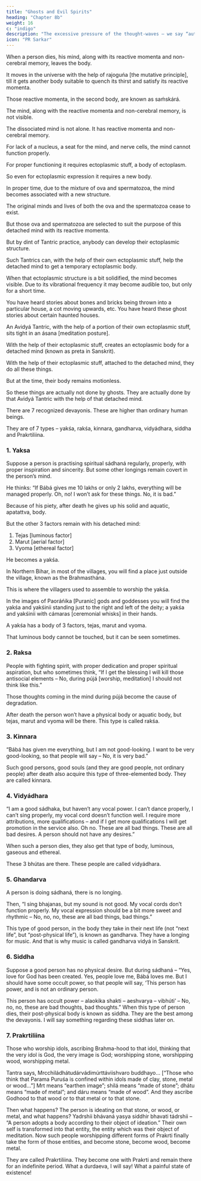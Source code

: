 ```yaml
---
title: "Ghosts and Evil Spirits"
heading: "Chapter 8b"
weight: 16
c: "indigo"
description: "The excessive pressure of the thought-waves – we say “auto-suggestion” – makes the ocular vision negative"
icon: "PR Sarkar"
---
```



<!-- When a person dies, their physical body, along with the nerve cells, become one with the earth.  -->

When a person dies, his mind, along with its reactive momenta and non-cerebral memory, leaves the body.

It moves in the universe with the help of rajoguńa [the mutative principle], till it gets another body suitable to quench its thirst and satisfy its reactive momenta.

Those reactive momenta, in the second body, are known as saḿskárá.

The mind, along with the reactive momenta and non-cerebral memory, is not visible. 

<!-- One cannot see it. And when it is not visible, it is not possible for anybody to say, “I have seen that mind, that videhii átmá [disembodied spirit].” But we should remember that  -->

The dissociated mind is not alone. It has reactive momenta and non-cerebral memory.

<!-- (That mind moving in the universe with the mutative power of the Cosmic Operative Principle is not visible, and at the same time,  -->

For lack of a nucleus, a seat for the mind, and nerve cells, the mind cannot function properly. 

For proper functioning it requires ectoplasmic stuff, a body of ectoplasm. 

So even for ectoplasmic expression it requires a new body. 

In proper time, due to the mixture of ova and spermatozoa, the mind becomes associated with a new structure.

The original minds and lives of both the ova and the spermatozoa cease to exist. 

But those ova and spermatozoa are selected to suit the purpose of this detached mind with its reactive momenta.

<!-- During this transitional period, when the mind has left the previous body, before it gets the new body, what happens? It moves in the universe, invisible and inaudible.  -->

But by dint of Tantric practice, anybody can develop their ectoplasmic structure. 

<!-- They may be a Vidyá Tantric, they may be an Avidyá Tantric, but the ectoplasmic development is there. So  -->

Such Tantrics can, with the help of their own ectoplasmic stuff, help the detached mind to get a temporary ectoplasmic body.

<!-- For the time being that detached mind, with the help of the ectoplasmic stuff of that Tantric – Vidyá Tantric or Avidyá Tantric – gets that ectoplasmic structure, and  -->

When that ectoplasmic structure is a bit solidified, the mind becomes visible. Due to its vibrational frequency it may become audible too, but only for a short time.

You have heard stories about bones and bricks being thrown into a particular house, a cot moving upwards, etc. You have heard these ghost stories about certain haunted houses.

An Avidyá Tantric, with the help of a portion of their own ectoplasmic stuff, sits tight in an ásana [meditation posture].

With the help of their ectoplasmic stuff, creates an ectoplasmic body for a detached mind (known as preta in Sanskrit).

With the help of their ectoplasmic stuff, attached to the detached mind, they do all these things.

But at the time, their body remains motionless. 

So these things are actually not done by ghosts. They are actually done by that Avidyá Tantric with the help of that detached mind. 

<!-- One may say that these things have been done by ghosts, but they were not actually. -->

<!-- There is another type of being also. I say “being” because it is difficult for me to say that they are living beings or that they are dead beings. What happens?  -->

There are 7 recognized devayonis. These are higher than ordinary human beings.

They are of 7 types – yakśa, rakśa, kinnara, gandharva, vidyádhara, siddha and Prakrtiliina. 
<!--  divine entities. 

They are called “divine”, though actually they are not divine, because they are better, or  -->


### 1. Yaksa

Suppose a person is practising spiritual sádhaná regularly, properly, with proper inspiration and sincerity. But some other longings remain covert in the person’s mind. 

<!-- The person is a good person, he or she is sincerely doing sádhaná, but in his mind  -->

He thinks: “If Bábá gives me 10 lakhs or only 2 lakhs, everything will be managed properly. Oh, no! I won’t ask for these things. No, it is bad.” 

<!-- That desire, that longing for money, remains in him, although he or she is a developed soul, not a bad person. -->

Because of his piety, after death he gives up his solid and aquatic, apatattva, body.

 <!-- and the physical structure, the solid body, and gives up the aquatic structure, that is, , also. -->

But the other 3 factors remain with his detached mind:

1. Tejas [luminous factor]
2. Marut [aerial factor]
3. Vyoma [ethereal factor]

He becomes a yakśa. 

<!-- the person had a longing for money, but was a developed soul. Unknowingly or unconsciously the desire came into his or her mind, and that desire was the cause of his or her downfall, degradation, depravation.  -->

In Northern Bihar, in most of the villages, you will find a place just outside the village, known as the Brahmasthána. 

This is where the villagers used to assemble to worship the yakśa. 

In the images of Paoráńika [Puranic] gods and goddesses you will find the yakśa and yakśinii standing just to the right and left of the deity; a yakśa and yakśinii with cámaras [ceremonial whisks] in their hands.

A yakśa has a body of 3 factors, tejas, marut and vyoma. 

That luminous body cannot be touched, but it can be seen sometimes.


### 2. Raksa

People with fighting spirit, with proper dedication and proper spiritual aspiration, but who sometimes think, “If I get the blessing I will kill those antisocial elements – No, during pújá [worship, meditation] I should not think like this.” 

Those thoughts coming in the mind during pújá become the cause of degradation. 

After death the person won’t have a physical body or aquatic body, but tejas, marut and vyoma will be there. This type is called rakśa.


### 3. Kinnara

“Bábá has given me everything, but I am not good-looking. I want to be very good-looking, so that people will say – No, it is very bad.” 

Such good persons, good souls (and they are good people, not ordinary people) after death also acquire this type of three-elemented body. They are called kinnara.



### 4. Vidyádhara

“I am a good sádhaka, but haven’t any vocal power. I can’t dance properly, I can’t sing properly, my vocal cord doesn’t function well. I require more attributions, more qualifications – and if I get more qualifications I will get promotion in the service also. Oh no. These are all bad things. These are all bad desires. A person should not have any desires.” 

When such a person dies, they also get that type of body, luminous, gaseous and ethereal. 

These 3 bhútas are there. These people are called vidyádhara.


### 5. Ghandarva

A person is doing sádhaná, there is no longing. 

Then, “I sing bhajanas, but my sound is not good. My vocal cords don’t function properly. My vocal expression should be a bit more sweet and rhythmic – No, no, no, these are all bad things, bad things.” 

This type of good person, in the body they take in their next life (not “next life”, but “post-physical life”), is known as gandharva. They have a longing for music. And that is why music is called gandharva vidyá in Sanskrit.


### 6. Siddha

Suppose a good person has no physical desire.  But during sádhaná – “Yes, love for God has been created. Yes, people love me, Bábá loves me. But I should have some occult power, so that people will say, ‘This person has power, and is not an ordinary person. 

This person has occult power – alaokika shakti – aeshvarya – vibhúti’ – No, no, no, these are bad thoughts, bad thoughts.” When this type of person dies, their post-physical body is known as siddha. They are the best among the devayonis. I will say something regarding these siddhas later on.


### 7. Prakrtiliina

Those who worship idols, ascribing Brahma-hood to that idol, thinking that the very idol is God, the very image is God; worshipping stone, worshipping wood, worshipping metal. 

Tantra says, Mrcchiládhátudárvádimúrttáviishvaro buddhayo… [“Those who think that Parama Puruśa is confined within idols made of clay, stone, metal or wood…”] Mrt means “earthen image”; shilá means “made of stone”; dhátu means “made of metal”; and dáru means “made of wood”. And they ascribe Godhood to that wood or to that metal or to that stone. 

Then what happens? The person is ideating on that stone, or wood, or metal, and what happens? Yadrshii bhávaná yasya siddhir bhavati tádrshii – “A person adopts a body according to their object of ideation.” Their own self is transformed into that entity, the entity which was their object of meditation. Now such people worshipping different forms of Prakrti finally take the form of those entities, and become stone, become wood, become metal. 

They are called Prakrtiliina. They become one with Prakrti and remain there for an indefinite period. What a durdaeva, I will say! What a painful state of existence!


